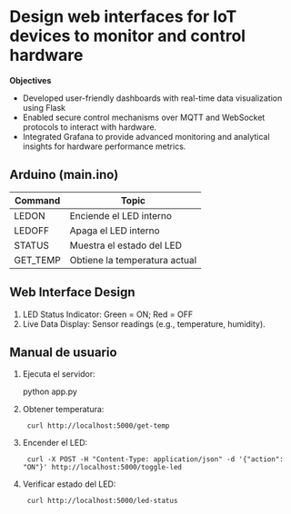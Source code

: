 # Design web interfaces for IoT devices to monitor and control hardware

**Objectives**
- Developed user-friendly dashboards with real-time data visualization using Flask
- Enabled secure control mechanisms over MQTT and WebSocket protocols to interact with hardware.
- Integrated Grafana to provide advanced monitoring and analytical insights for hardware performance metrics.

## Arduino (main.ino)

| Command | Topic |
| ------- | ----- |
| LEDON | Enciende el LED interno| 
| LEDOFF | Apaga el LED interno| 
| STATUS | Muestra el estado del LED| 
| GET_TEMP | Obtiene la temperatura actual| 

## Web Interface Design

1. LED Status Indicator:
    Green = ON; Red = OFF
1. Live Data Display:
    Sensor readings (e.g., temperature, humidity).

## Manual de usuario

1. Ejecuta el servidor:

    python app.py

1. Obtener temperatura:
    
        curl http://localhost:5000/get-temp

1. Encender el LED:

        curl -X POST -H "Content-Type: application/json" -d '{"action": "ON"}' http://localhost:5000/toggle-led

1. Verificar estado del LED:

        curl http://localhost:5000/led-status
